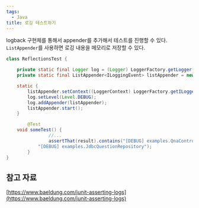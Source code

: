 ```yaml
---
tags:
  - Java
title: 로깅 테스트하기
---
```


logback 구현체를 통해서 appender를 추가해서 테스트를 진행할 수 있다. `ListAppender`를 사용하면 로깅 내용을 메모리로 저장할 수 있다.

```java
class ReflectionsTest {

    private static final Logger log = (Logger) LoggerFactory.getLogger(ReflectionsTest.class);
    private static final ListAppender<ILoggingEvent> listAppender = new ListAppender<>();

    static {
        listAppender.setContext((LoggerContext) LoggerFactory.getILoggerFactory());
        log.setLevel(Level.DEBUG);
        log.addAppender(listAppender);
        listAppender.start();
    }

		@Test
    void someTest() {
				//...
				assertThat(result).contains("[DEBUG] examples.QnaController", "[DEBUG] examples.MyQnaService", "[DEBUG] examples.JdbcUserRepository",
            "[DEBUG] examples.JdbcQuestionRepository");
		}
}
```

## 참고 자료

[https://www.baeldung.com/junit-asserting-logs](https://www.baeldung.com/junit-asserting-logs)
